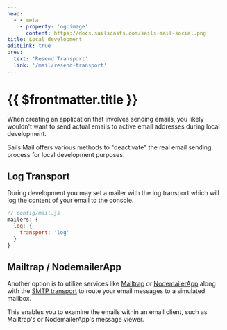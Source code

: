 ```yaml
---
head:
  - - meta
    - property: 'og:image'
      content: https://docs.sailscasts.com/sails-mail-social.png
title: Local development
editLink: true
prev:
  text: 'Resend Transport'
  link: '/mail/resend-transport'
---
```


# {{ $frontmatter.title }}

When creating an application that involves sending emails, you likely wouldn't want to send actual emails to active email addresses during local development.

Sails Mail offers various methods to "deactivate" the real email sending process for local development purposes.

## Log Transport

During development you may set a mailer with the log transport which will log the content of your email to the console.

```js
// config/mail.js
mailers: {
  log: {
    transport: 'log'
  }
}
```

## Mailtrap / NodemailerApp

Another option is to utilize services like [Mailtrap](https://mailtrap.io/email-sandbox/) or [NodemailerApp](https://nodemailer.com/app/) along with the [SMTP transport](/mail/smtp-transport) to route your email messages to a simulated mailbox.

This enables you to examine the emails within an email client, such as Mailtrap's or NodemailerApp's message viewer.
